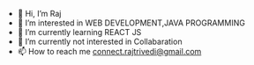 - 👋 Hi, I’m Raj
- 👀 I’m interested in WEB DEVELOPMENT<JAVASCRIPT>,JAVA PROGRAMMING
- 🌱 I’m currently learning REACT JS
- 💞️ I’m currently not interested in Collabaration
- 📫 How to reach me connect.rajtrivedi@gmail.com

<!---
connect-raj/connect-raj is a ✨ special ✨ repository because its `README.md` (this file) appears on your GitHub profile.
You can click the Preview link to take a look at your changes.
--->
